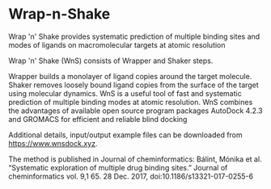 # Wrap-n-Shake 


Wrap 'n' Shake provides systematic prediction of multiple binding sites and modes of ligands on macromolecular targets at atomic resolution

Wrap 'n' Shake (WnS) consists of Wrapper and Shaker steps. 

Wrapper builds a monolayer of ligand copies around the target molecule. Shaker removes loosely bound ligand copies from the surface of the target using molecular dynamics. WnS is a useful tool of fast and systematic prediction of multiple binding modes at atomic resolution. WnS combines the advantages of available open source program packages AutoDock 4.2.3 and GROMACS for efficient and reliable blind docking

Additional details, input/output example files can be downloaded from https://www.wnsdock.xyz.

The method is published in Journal of cheminformatics:
Bálint, Mónika et al. “Systematic exploration of multiple drug binding sites.” Journal of cheminformatics vol. 9,1 65. 28 Dec. 2017, doi:10.1186/s13321-017-0255-6
